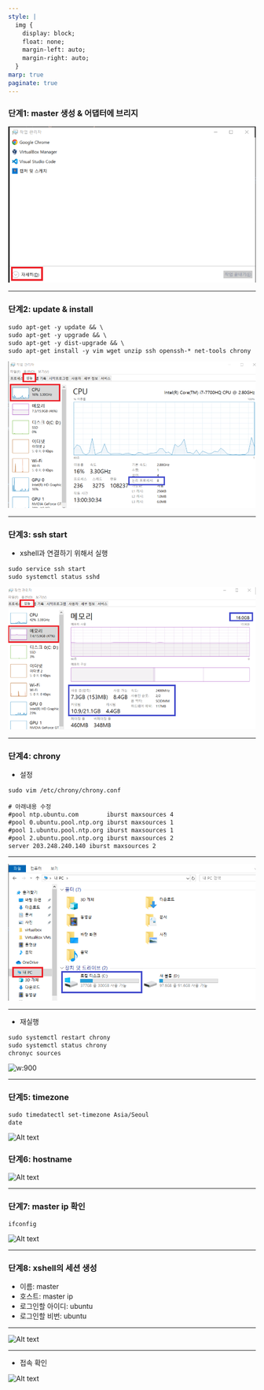 ```yaml
---
style: |
  img {
    display: block;
    float: none;
    margin-left: auto;
    margin-right: auto;
  }
marp: true
paginate: true
---
```

### 단계1: master 생성 & 어댑터에 브리지
![w:800](./img/image.png)

---
### 단계2: update & install
```shell
sudo apt-get -y update && \
sudo apt-get -y upgrade && \
sudo apt-get -y dist-upgrade && \
sudo apt-get install -y vim wget unzip ssh openssh-* net-tools chrony
```
![Alt text](./img/image-1.png)

---
### 단계3: ssh start 
- xshell과 연결하기 위해서 실행 
```shell
sudo service ssh start
sudo systemctl status sshd
```
![Alt text](./img/image-2.png)

---
### 단계4: chrony
- 설정  
```shell
sudo vim /etc/chrony/chrony.conf

# 아래내용 수정 
#pool ntp.ubuntu.com        iburst maxsources 4
#pool 0.ubuntu.pool.ntp.org iburst maxsources 1
#pool 1.ubuntu.pool.ntp.org iburst maxsources 1
#pool 2.ubuntu.pool.ntp.org iburst maxsources 2
server 203.248.240.140 iburst maxsources 2
```
---
![Alt text](./img/image-3.png)

---
- 재실행 
```shell
sudo systemctl restart chrony
sudo systemctl status chrony
chronyc sources
```
![w:900](./img/image-4.png)

---
### 단계5: timezone 
```shell
sudo timedatectl set-timezone Asia/Seoul
date
```
![Alt text](./img/image-5.png)

### 단계6: hostname
![Alt text](./img/image-6.png)

---
### 단계7: master ip 확인  
```shell
ifconfig
```
![Alt text](./img/image-7.png)

---
### 단계8: xshell의 세션 생성 
- 이름: master
- 호스트: master ip
- 로그인할 아이디: ubuntu
- 로그인할 비번: ubuntu

---
![Alt text](./img/image-8.png)


---
- 접속 확인 

![Alt text](./img/image-9.png)








